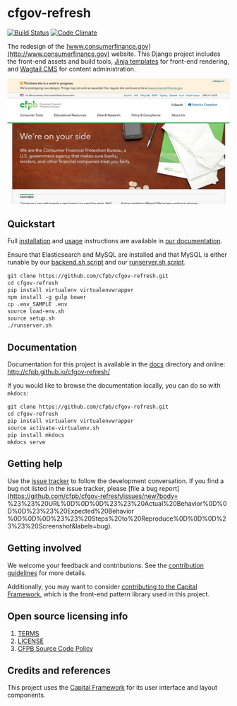 # cfgov-refresh

[![Build Status](https://travis-ci.org/cfpb/cfgov-refresh.png?branch=flapjack)](https://travis-ci.org/cfpb/cfgov-refresh?branch=flapjack)
[![Code Climate](https://codeclimate.com/github/cfpb/cfgov-refresh.png?branch=flapjack)](https://codeclimate.com/github/cfpb/cfgov-refresh?branch=flapjack)

The redesign of the [www.consumerfinance.gov](http://www.consumerfinance.gov) website.
This Django project includes the front-end assets and build tools,
[Jinja templates](http://jinja.pocoo.org) for front-end rendering,
and [Wagtail CMS](https://wagtail.io) for content administration.

![Screenshot of cfgov-refresh](screenshot.jpg)


## Quickstart

Full [installation](http://cfpb.github.io/cfgov-refresh/installation/)
and [usage](http://cfpb.github.io/cfgov-refresh/usage/) instructions 
are available in [our documentation](http://cfpb.github.io/cfgov-refresh).

Ensure that Elasticsearch and MySQL are installed and that MySQL is
either runable by our [backend.sh script](https://github.com/cfpb/cfgov-refresh/blob/master/backend.sh#L41) and our [runserver.sh script](https://github.com/cfpb/cfgov-refresh/blob/master/runserver.sh#L12).

```
git clone https://github.com/cfpb/cfgov-refresh.git
cd cfgov-refresh
pip install virtualenv virtualenvwrapper
npm install -g gulp bower
cp .env_SAMPLE .env
source load-env.sh
source setup.sh
./runserver.sh
```


## Documentation

Documentation for this project is available in the [docs](docs/) directory 
and online: http://cfpb.github.io/cfgov-refresh/

If you would like to browse the documentation locally, you can do so
with `mkdocs`:

```
git clone https://github.com/cfpb/cfgov-refresh.git
cd cfgov-refresh
pip install virtualenv virtualenvwrapper
source activate-virtualenv.sh
pip install mkdocs
mkdocs serve
```


## Getting help

Use the [issue tracker](https://github.com/cfpb/cfgov-refresh/issues) to follow the
development conversation.
If you find a bug not listed in the issue tracker,
please [file a bug report](https://github.com/cfpb/cfgov-refresh/issues/new?body=
%23%23%20URL%0D%0D%0D%23%23%20Actual%20Behavior%0D%0D%0D%23%23%20Expected%20Behavior
%0D%0D%0D%23%23%20Steps%20to%20Reproduce%0D%0D%0D%23%23%20Screenshot&labels=bug).


## Getting involved

We welcome your feedback and contributions.
See the [contribution guidelines](CONTRIBUTING.md) for more details.

Additionally, you may want to consider
[contributing to the Capital Framework](https://cfpb.github.io/capital-framework/contributing/),
which is the front-end pattern library used in this project.


## Open source licensing info
1. [TERMS](TERMS.md)
2. [LICENSE](LICENSE)
3. [CFPB Source Code Policy](https://github.com/cfpb/source-code-policy/)


## Credits and references

This project uses the [Capital Framework](https://github.com/cfpb/capital-framework)
for its user interface and layout components.
